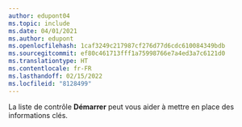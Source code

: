 ```yaml
---
author: edupont04
ms.topic: include
ms.date: 04/01/2021
ms.author: edupont
ms.openlocfilehash: 1caf3249c217987cf276d77d6cdc610084349bdb
ms.sourcegitcommit: ef80c461713fff1a75998766e7a4ed3a7c6121d0
ms.translationtype: HT
ms.contentlocale: fr-FR
ms.lasthandoff: 02/15/2022
ms.locfileid: "8128499"
---
```

La liste de contrôle **Démarrer** peut vous aider à mettre en place des informations clés.  
